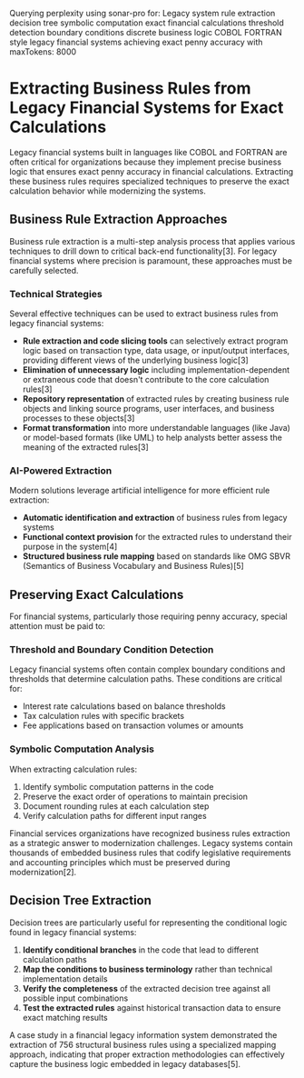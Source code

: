 Querying perplexity using sonar-pro for: Legacy system rule extraction decision tree symbolic computation exact financial calculations threshold detection boundary conditions discrete business logic COBOL FORTRAN style legacy financial systems achieving exact penny accuracy with maxTokens: 8000
# Extracting Business Rules from Legacy Financial Systems for Exact Calculations

Legacy financial systems built in languages like COBOL and FORTRAN are often critical for organizations because they implement precise business logic that ensures exact penny accuracy in financial calculations. Extracting these business rules requires specialized techniques to preserve the exact calculation behavior while modernizing the systems.

## Business Rule Extraction Approaches

Business rule extraction is a multi-step analysis process that applies various techniques to drill down to critical back-end functionality[3]. For legacy financial systems where precision is paramount, these approaches must be carefully selected.

### Technical Strategies

Several effective techniques can be used to extract business rules from legacy financial systems:

- **Rule extraction and code slicing tools** can selectively extract program logic based on transaction type, data usage, or input/output interfaces, providing different views of the underlying business logic[3]
- **Elimination of unnecessary logic** including implementation-dependent or extraneous code that doesn't contribute to the core calculation rules[3]
- **Repository representation** of extracted rules by creating business rule objects and linking source programs, user interfaces, and business processes to these objects[3]
- **Format transformation** into more understandable languages (like Java) or model-based formats (like UML) to help analysts better assess the meaning of the extracted rules[3]

### AI-Powered Extraction

Modern solutions leverage artificial intelligence for more efficient rule extraction:

- **Automatic identification and extraction** of business rules from legacy systems
- **Functional context provision** for the extracted rules to understand their purpose in the system[4]
- **Structured business rule mapping** based on standards like OMG SBVR (Semantics of Business Vocabulary and Business Rules)[5]

## Preserving Exact Calculations

For financial systems, particularly those requiring penny accuracy, special attention must be paid to:

### Threshold and Boundary Condition Detection

Legacy financial systems often contain complex boundary conditions and thresholds that determine calculation paths. These conditions are critical for:

- Interest rate calculations based on balance thresholds
- Tax calculation rules with specific brackets
- Fee applications based on transaction volumes or amounts

### Symbolic Computation Analysis

When extracting calculation rules:

1. Identify symbolic computation patterns in the code
2. Preserve the exact order of operations to maintain precision
3. Document rounding rules at each calculation step
4. Verify calculation paths for different input ranges

Financial services organizations have recognized business rules extraction as a strategic answer to modernization challenges. Legacy systems contain thousands of embedded business rules that codify legislative requirements and accounting principles which must be preserved during modernization[2].

## Decision Tree Extraction

Decision trees are particularly useful for representing the conditional logic found in legacy financial systems:

1. **Identify conditional branches** in the code that lead to different calculation paths
2. **Map the conditions to business terminology** rather than technical implementation details
3. **Verify the completeness** of the extracted decision tree against all possible input combinations
4. **Test the extracted rules** against historical transaction data to ensure exact matching results

A case study in a financial legacy information system demonstrated the extraction of 756 structural business rules using a specialized mapping approach, indicating that proper extraction methodologies can effectively capture the business logic embedded in legacy databases[5].